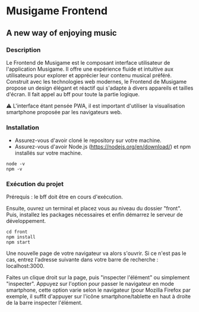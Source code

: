 # Musigame Frontend
## A new way of enjoying music

### Description
Le Frontend de Musigame est le composant interface utilisateur de l'application Musigame. Il offre une expérience fluide et intuitive aux utilisateurs pour explorer et apprécier leur contenu musical préféré. Construit avec les technologies web modernes, le Frontend de Musigame propose un design élégant et réactif qui s'adapte à divers appareils et tailles d'écran. Il fait appel au bff pour toute la partie logique.

⚠️ L'interface étant pensée PWA, il est important d'utiliser la visualisation smartphone proposée par les navigateurs web.


### Installation
- Assurez-vous d'avoir cloné le repository sur votre machine. 
- Assurez-vous d'avoir Node.js (https://nodejs.org/en/download/) et npm installés sur votre machine.
```shell
node -v
npm -v
```

### Exécution du projet
Prérequis : le bff doit être en cours d'exécution.

Ensuite, ouvrez un terminal et placez vous au niveau du dossier "front". Puis, installez les packages nécessaires et enfin démarrez le serveur de développement.

```shell
cd front
npm install
npm start
```

Une nouvelle page de votre navigateur va alors s'ouvrir. Si ce n'est pas le cas, entrez l'adresse suivante dans votre barre de recherche : localhost:3000. 

Faites un clique droit sur la page, puis "inspecter l'élément" ou simplement "inspecter". Appuyez sur l'option pour passer le navigateur en mode smartphone, cette option varie selon le navigateur (pour Mozilla Firefox par exemple, il suffit d'appuyer sur l'icône smartphone/tablette en haut à droite de la barre inspecter l'élément.
